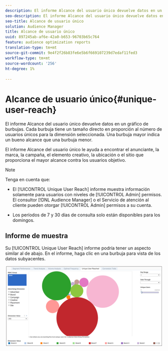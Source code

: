 ```yaml
---
description: El informe Alcance del usuario único devuelve datos en un gráfico de burbujas. Cada burbuja tiene un tamaño directo en proporción al número de usuarios únicos para la dimensión seleccionada. Una burbuja mayor indica un bueno alcance que una burbuja menor. El informe Alcance del usuario único le ayuda a encontrar el anunciante, la marca, la campaña, el elemento creativo, la ubicación o el sitio que proporciona el mayor alcance contra los usuarios objetivo.
seo-description: El informe Alcance del usuario único devuelve datos en un gráfico de burbujas. Cada burbuja tiene un tamaño directo en proporción al número de usuarios únicos para la dimensión seleccionada. Una burbuja mayor indica un bueno alcance que una burbuja menor. El informe Alcance del usuario único le ayuda a encontrar el anunciante, la marca, la campaña, el elemento creativo, la ubicación o el sitio que proporciona el mayor alcance contra los usuarios objetivo.
seo-title: Alcance de usuario único
solution: Audience Manager
title: Alcance de usuario único
uuid: 897245ab-af6e-42a0-b653-96703b65c764
feature: audience optimization reports
translation-type: tm+mt
source-git-commit: 9e4f2f26b83fe6e5b6f669107239d7edaf11fed3
workflow-type: tm+mt
source-wordcount: '256'
ht-degree: 1%

---
```



# Alcance de usuario único{#unique-user-reach}

El informe Alcance del usuario único devuelve datos en un gráfico de burbujas. Cada burbuja tiene un tamaño directo en proporción al número de usuarios únicos para la dimensión seleccionada. Una burbuja mayor indica un bueno alcance que una burbuja menor.

El informe Alcance del usuario único le ayuda a encontrar el anunciante, la marca, la campaña, el elemento creativo, la ubicación o el sitio que proporciona el mayor alcance contra los usuarios objetivo.

>[!NOTE]
>
>Tenga en cuenta que:
>
>* El [!UICONTROL Unique User Reach] informe muestra información solamente para usuarios con niveles de [!UICONTROL Admin] permisos. El consultor [!DNL Audience Manager] o el Servicio de atención al cliente pueden otorgar [!UICONTROL Admin] permisos a su cuenta.
   >
   >
* Los períodos de 7 y 30 días de consulta solo están disponibles para los domingos.


## Informe de muestra

Su [!UICONTROL Unique User Reach] informe podría tener un aspecto similar al de abajo. En el informe, haga clic en una burbuja para vista de los datos subyacentes.

![](assets/unique-user-reach.png)
